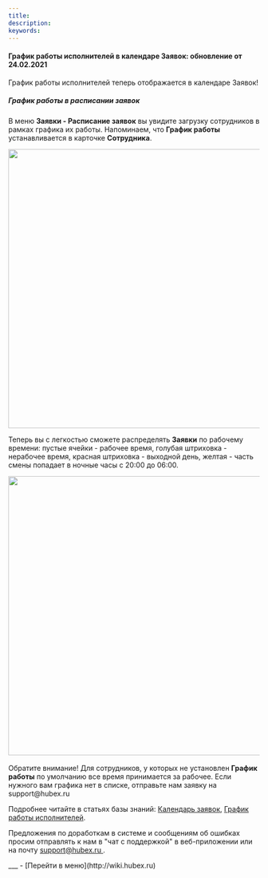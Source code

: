 ```yaml
---
title: 
description: 
keywords: 
---
```


#### График работы исполнителей в календаре Заявок: обновление от 24.02.2021
<html>
<meta charset="utf-8">

</html>
<body>
<p>График работы исполнителей теперь отображается в календаре Заявок!</p>
<h5>График работы в расписании заявок</h5>
<p>В меню <strong>Заявки - Расписание заявок</strong> вы увидите загрузку сотрудников в рамках графика их работы. Напоминаем, что <strong>График работы</strong> устанавливается в карточке <strong>Сотрудника</strong>.</p>
<div><img style="margin: 0 auto; display: block; max-width: 100%;" src="https://content.screencast.com/users/echinaek.val/folders/Capture/media/145c49af-161f-484b-b5da-60bfdcd54d3c/LWR_Recording.png" width="559" height="auto" /></div>
<p>Теперь вы с легкостью сможете распределять <strong>Заявки</strong> по рабочему времени: пустые ячейки - рабочее время, голубая штриховка - нерабочее время, красная штриховка - выходной день, желтая - часть смены попадает в ночные часы с 20:00 до 06:00.</p>
<div><img style="margin: 0 auto; display: block; max-width: 100%;" src="https://content.screencast.com/users/echinaek.val/folders/Capture/media/c6f3ebee-2c53-48c4-bf38-8021a2d758d1/LWR_Recording.png" width="559" height="auto" /></div>
<div>&nbsp;</div>
<div>Обратите внимание! Для сотрудников, у которых не установлен <strong>График работы</strong> по умолчанию все время принимается за рабочее. Если нужного вам графика нет в списке, отправьте нам заявку на support@hubex.ru</div>

<p>Подробнее читайте в статьях базы знаний: <a href="https://wiki.hubex.ru/docs/FAQ/RU/user/Calendar.html">Календарь заявок</a>, <a href="https://wiki.hubex.ru/docs/FAQ/RU/user/Schedule.html">График работы исполнителей</a>.</p>

<p>Предложения по доработкам в системе и сообщениям об ошибках просим отправлять к нам в "чат с поддержкой" в веб-приложении или на почту <a href="mailto:support@hubex.ru" target="_blank" rel="noopener"> support@hubex.ru </a>.</p>

</body>
___
- [Перейти в меню](http://wiki.hubex.ru)
